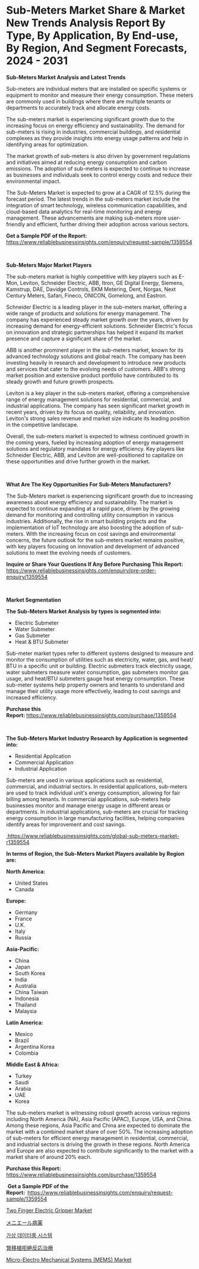 <p><h1>Sub-Meters Market Share & Market New Trends Analysis Report By Type, By Application, By End-use, By Region, And Segment Forecasts, 2024 - 2031</h1></p><p><strong>Sub-Meters Market Analysis and Latest Trends</strong></p>
<p><p>Sub-meters are individual meters that are installed on specific systems or equipment to monitor and measure their energy consumption. These meters are commonly used in buildings where there are multiple tenants or departments to accurately track and allocate energy costs.</p><p>The sub-meters market is experiencing significant growth due to the increasing focus on energy efficiency and sustainability. The demand for sub-meters is rising in industries, commercial buildings, and residential complexes as they provide insights into energy usage patterns and help in identifying areas for optimization.</p><p>The market growth of sub-meters is also driven by government regulations and initiatives aimed at reducing energy consumption and carbon emissions. The adoption of sub-meters is expected to continue to increase as businesses and individuals seek to control energy costs and reduce their environmental impact.</p><p>The Sub-Meters Market is expected to grow at a CAGR of 12.5% during the forecast period. The latest trends in the sub-meters market include the integration of smart technology, wireless communication capabilities, and cloud-based data analytics for real-time monitoring and energy management. These advancements are making sub-meters more user-friendly and efficient, further driving their adoption across various sectors.</p></p>
<p><strong>Get a Sample PDF of the Report:&nbsp;</strong> <a href="https://www.reliablebusinessinsights.com/enquiry/request-sample/1359554">https://www.reliablebusinessinsights.com/enquiry/request-sample/1359554</a></p>
<p>&nbsp;</p>
<p><strong>Sub-Meters Major Market Players</strong></p>
<p><p>The sub-meters market is highly competitive with key players such as E-Mon, Leviton, Schneider Electric, ABB, Itron, GE Digital Energy, Siemens, Kamstrup, DAE, Davidge Controls, EKM Metering, Dent, Norgas, Next Century Meters, Safari, Fineco, ONICON, Gomelong, and Eastron.</p><p>Schneider Electric is a leading player in the sub-meters market, offering a wide range of products and solutions for energy management. The company has experienced steady market growth over the years, driven by increasing demand for energy-efficient solutions. Schneider Electric's focus on innovation and strategic partnerships has helped it expand its market presence and capture a significant share of the market.</p><p>ABB is another prominent player in the sub-meters market, known for its advanced technology solutions and global reach. The company has been investing heavily in research and development to introduce new products and services that cater to the evolving needs of customers. ABB's strong market position and extensive product portfolio have contributed to its steady growth and future growth prospects.</p><p>Leviton is a key player in the sub-meters market, offering a comprehensive range of energy management solutions for residential, commercial, and industrial applications. The company has seen significant market growth in recent years, driven by its focus on quality, reliability, and innovation. Leviton's strong sales revenue and market size indicate its leading position in the competitive landscape.</p><p>Overall, the sub-meters market is expected to witness continued growth in the coming years, fueled by increasing adoption of energy management solutions and regulatory mandates for energy efficiency. Key players like Schneider Electric, ABB, and Leviton are well-positioned to capitalize on these opportunities and drive further growth in the market.</p></p>
<p>&nbsp;</p>
<p><strong>What Are The Key Opportunities For Sub-Meters Manufacturers?</strong></p>
<p><p>The Sub-Meters market is experiencing significant growth due to increasing awareness about energy efficiency and sustainability. The market is expected to continue expanding at a rapid pace, driven by the growing demand for monitoring and controlling utility consumption in various industries. Additionally, the rise in smart building projects and the implementation of IoT technology are also boosting the adoption of sub-meters. With the increasing focus on cost savings and environmental concerns, the future outlook for the sub-meters market remains positive, with key players focusing on innovation and development of advanced solutions to meet the evolving needs of customers.</p></p>
<p><strong>Inquire or Share Your Questions If Any Before Purchasing This Report:</strong> <a href="https://www.reliablebusinessinsights.com/enquiry/pre-order-enquiry/1359554">https://www.reliablebusinessinsights.com/enquiry/pre-order-enquiry/1359554</a></p>
<p>&nbsp;</p>
<p><strong>Market Segmentation</strong></p>
<p><strong>The Sub-Meters Market Analysis by types is segmented into:</strong></p>
<p><ul><li>Electric Submeter</li><li>Water Submeter</li><li>Gas Submeter</li><li>Heat & BTU Submeter</li></ul></p>
<p><p>Sub-meter market types refer to different systems designed to measure and monitor the consumption of utilities such as electricity, water, gas, and heat/ BTU in a specific unit or building. Electric submeters track electricity usage, water submeters measure water consumption, gas submeters monitor gas usage, and heat/BTU submeters gauge heat energy consumption. These sub-meter systems help property owners and tenants to understand and manage their utility usage more effectively, leading to cost savings and increased efficiency.</p></p>
<p><strong>Purchase this Report:&nbsp;</strong><a href="https://www.reliablebusinessinsights.com/purchase/1359554">https://www.reliablebusinessinsights.com/purchase/1359554</a></p>
<p>&nbsp;</p>
<p><strong>The Sub-Meters Market Industry Research by Application is segmented into:</strong></p>
<p><ul><li>Residential Application</li><li>Commercial Application</li><li>Industrial Application</li></ul></p>
<p><p>Sub-meters are used in various applications such as residential, commercial, and industrial sectors. In residential applications, sub-meters are used to track individual unit's energy consumption, allowing for fair billing among tenants. In commercial applications, sub-meters help businesses monitor and manage energy usage in different areas or departments. In industrial applications, sub-meters are crucial for tracking energy consumption in large manufacturing facilities, helping companies identify areas for improvement and cost savings.</p></p>
<p><a href="https://www.reliablebusinessinsights.com/global-sub-meters-market-r1359554">&nbsp;https://www.reliablebusinessinsights.com/global-sub-meters-market-r1359554</a></p>
<p><strong>In terms of Region, the Sub-Meters Market Players available by Region are:</strong></p>
<p>
    <p> <strong> North America: </strong>
        <ul>
            <li>United States</li>
            <li>Canada</li>
        </ul>
        </p> 
    <p> <strong> Europe: </strong>
        <ul>
            <li>Germany</li>
            <li>France</li>
            <li>U.K.</li>
            <li>Italy</li>
            <li>Russia</li>
        </ul>
        </p> 
    <p> <strong> Asia-Pacific: </strong>
        <ul>
            <li>China</li>
            <li>Japan</li>
            <li>South Korea</li>
            <li>India</li>
            <li>Australia</li>
            <li>China Taiwan</li>
            <li>Indonesia</li>
            <li>Thailand</li>
            <li>Malaysia</li>
        </ul>
        </p> 
    <p> <strong> Latin America: </strong>
        <ul>
            <li>Mexico</li>
            <li>Brazil</li>
            <li>Argentina Korea</li>
            <li>Colombia</li>
        </ul>
        </p> 
    <p> <strong> Middle East & Africa: </strong>
        <ul>
            <li>Turkey</li>
            <li>Saudi</li>
            <li>Arabia</li>
            <li>UAE</li>
            <li>Korea</li>
        </ul>
    </p>
    </p>
<p><p>The sub-meters market is witnessing robust growth across various regions including North America (NA), Asia Pacific (APAC), Europe, USA, and China. Among these regions, Asia Pacific and China are expected to dominate the market with a combined market share of over 50%. The increasing adoption of sub-meters for efficient energy management in residential, commercial, and industrial sectors is driving the growth in these regions. North America and Europe are also expected to contribute significantly to the market with a market share of around 20% each.</p></p>
<p><strong>Purchase this Report: </strong><a href="https://www.reliablebusinessinsights.com/purchase/1359554">https://www.reliablebusinessinsights.com/purchase/1359554</a></p>
<p>&nbsp;<strong>Get a Sample PDF of the Report:&nbsp;&nbsp;</strong><a href="https://www.reliablebusinessinsights.com/enquiry/request-sample/1359554">https://www.reliablebusinessinsights.com/enquiry/request-sample/1359554</a></p>
<p><strong></strong></p>
<p><p><a href="https://www.linkedin.com/pulse/two-finger-electric-gripper-market-trends-analysis-forecasted-tmdhf">Two Finger Electric Gripper Market</a></p><p><a href="https://github.com/TysonKub/Market-Research-Report-List-1/blob/main/326255889200.md">メニエール病薬</a></p><p><a href="https://github.com/kvbohdfy111/Market-Research-Report-List-1/blob/main/260591681831.md">가상 데이터룸 시스템</a></p><p><a href="https://github.com/RaeJenkins1952/Market-Research-Report-List-1/blob/main/453661289199.md">腎移植拒絶反応治療</a></p><p><a href="https://github.com/Sinjinluong3e0awx2m195k76/Market-Research-Report-List-2/blob/main/micro-electro-mechanical-systems-mems-market.md">Micro-Electro Mechanical Systems (MEMS) Market</a></p></p>